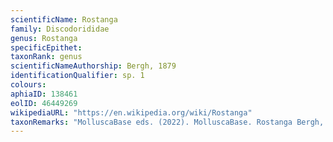 ```yaml
---
scientificName: Rostanga
family: Discodorididae
genus: Rostanga
specificEpithet: 
taxonRank: genus
scientificNameAuthorship: Bergh, 1879
identificationQualifier: sp. 1
colours:
aphiaID: 138461
eolID: 46449269
wikipediaURL: "https://en.wikipedia.org/wiki/Rostanga"
taxonRemarks: "MolluscaBase eds. (2022). MolluscaBase. Rostanga Bergh, 1879. Accessed through: World Register of Marine Species at: https://www.marinespecies.org/aphia.php?p=taxdetails&id=138461 on 2022-02-24"
---
```

